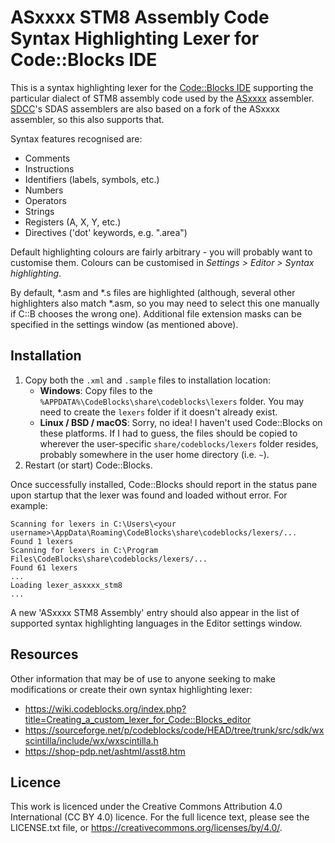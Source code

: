 # ASxxxx STM8 Assembly Code Syntax Highlighting Lexer for Code::Blocks IDE

This is a syntax highlighting lexer for the [Code::Blocks IDE](https://www.codeblocks.org/) supporting the particular dialect of STM8 assembly code used by the [ASxxxx](https://shop-pdp.net/ashtml/asxxxx.php) assembler. [SDCC](http://sdcc.sourceforge.net/)'s SDAS assemblers are also based on a fork of the ASxxxx assembler, so this also supports that.

Syntax features recognised are:

* Comments
* Instructions
* Identifiers (labels, symbols, etc.)
* Numbers
* Operators
* Strings
* Registers (A, X, Y, etc.)
* Directives ('dot' keywords, e.g. ".area")

Default highlighting colours are fairly arbitrary - you will probably want to customise them. Colours can be customised in *Settings > Editor > Syntax highlighting*.

By default, *.asm and *.s files are highlighted (although, several other highlighters also match *.asm, so you may need to select this one manually if C::B chooses the wrong one). Additional file extension masks can be specified in the settings window (as mentioned above).

## Installation

1. Copy both the `.xml` and `.sample` files to installation location:
   * **Windows**: Copy files to the `%APPDATA%\CodeBlocks\share\codeblocks\lexers` folder. You may need to create the `lexers` folder if it doesn't already exist.
   * **Linux  / BSD / macOS**: Sorry, no idea! I haven't used Code::Blocks on these platforms. If I had to guess, the files should be copied to wherever the user-specific `share/codeblocks/lexers` folder resides, probably somewhere in the user home directory (i.e. `~`).
2. Restart (or start) Code::Blocks.

Once successfully installed, Code::Blocks should report in the status pane upon startup that the lexer was found and loaded without error. For example:

```
Scanning for lexers in C:\Users\<your username>\AppData\Roaming\CodeBlocks\share\codeblocks/lexers/...
Found 1 lexers
Scanning for lexers in C:\Program Files\CodeBlocks\share\codeblocks/lexers/...
Found 61 lexers
...
Loading lexer_asxxxx_stm8
...
```

A new 'ASxxxx STM8 Assembly' entry should also appear in the list of supported syntax highlighting languages in the Editor settings window.

## Resources

Other information that may be of use to anyone seeking to make modifications or create their own syntax highlighting lexer:

* https://wiki.codeblocks.org/index.php?title=Creating_a_custom_lexer_for_Code::Blocks_editor
* https://sourceforge.net/p/codeblocks/code/HEAD/tree/trunk/src/sdk/wxscintilla/include/wx/wxscintilla.h
* https://shop-pdp.net/ashtml/asst8.htm

## Licence

This work is licenced under the Creative Commons Attribution 4.0 International (CC BY 4.0) licence.
For the full licence text, please see the LICENSE.txt file, or https://creativecommons.org/licenses/by/4.0/.